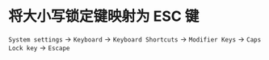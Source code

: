 # 将大小写锁定键映射为 ESC 键 

`System settings` -> `Keyboard` -> `Keyboard Shortcuts` -> `Modifier Keys` -> `Caps Lock key` -> `Escape`

